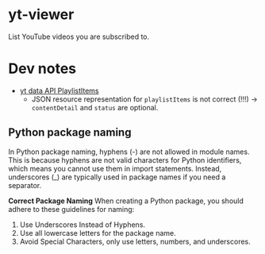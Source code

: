 # yt-viewer
List YouTube videos you are subscribed to.

# Dev notes
- [yt data API PlaylistItems](https://developers.google.com/youtube/v3/docs/playlistItems#resource)
    - JSON resource representation for `playlistItems` is not correct (!!!) -> `contentDetail` and `status` are optional.

## Python package naming

In Python package naming, hyphens (-) are not allowed in module names. This is because hyphens are not valid characters for Python identifiers, which means you cannot use them in import statements. Instead, underscores (_) are typically used in package names if you need a separator.

**Correct Package Naming**
When creating a Python package, you should adhere to these guidelines for naming:

1. Use Underscores Instead of Hyphens.
2. Use all lowercase letters for the package name.
3. Avoid Special Characters, only use letters, numbers, and underscores.